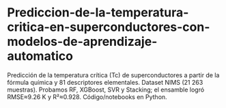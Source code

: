 # Prediccion-de-la-temperatura-critica-en-superconductores-con-modelos-de-aprendizaje-automatico
Predicción de la temperatura crítica (Tc) de superconductores a partir de la fórmula química y 81 descriptores elementales. Dataset NIMS (21 263 muestras). Probamos RF, XGBoost, SVR y Stacking; el ensamble logró RMSE≈9.26 K y R²≈0.928. Código/notebooks en Python.
